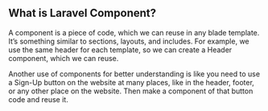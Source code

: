 ## What is Laravel Component?

A component is a piece of code, which we can reuse in any blade template. It’s something similar to sections, layouts, and includes. For example, we use the same header for each template, so we can create a Header component, which we can reuse.

Another use of components for better understanding is like you need to use a Sign-Up button on the website at many places, like in the header, footer, or any other place on the website. Then make a component of that button code and reuse it.
